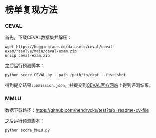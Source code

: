 # 榜单复现方法

### CEVAL

首先，下载CEVAL数据集并解压：

```shell
wget https://huggingface.co/datasets/ceval/ceval-exam/resolve/main/ceval-exam.zip
unzip ceval-exam.zip
```

之后运行预测脚本：

```python
python score_CEVAL.py --path /path/to/ckpt --five_shot
```

得到提交结果`submission.json`，并提交到[CEVAL官方网站](https://cevalbenchmark.com/)上得到评测结果。


### MMLU

数据下载路径：https://github.com/hendrycks/test?tab=readme-ov-file

之后运行预测脚本：

```python
python score_MMLU.py
```